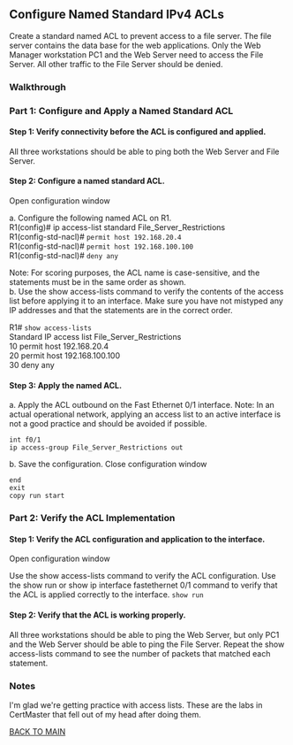 ## Configure Named Standard IPv4 ACLs

Create a standard named ACL to prevent access to a file server. The file server contains the data base for the web applications. Only the Web Manager workstation PC1 and the Web Server need to access the File Server. All other traffic to the File Server should be denied.

### Walkthrough

### Part 1: Configure and Apply a Named Standard ACL

#### Step 1: Verify connectivity before the ACL is configured and applied.

All three workstations should be able to ping both the Web Server and File Server.

#### Step 2: Configure a named standard ACL.

Open configuration window

a.     Configure the following named ACL on R1.  
R1(config)# ip access-list standard File_Server_Restrictions  
R1(config-std-nacl)# `permit host 192.168.20.4`  
R1(config-std-nacl)# `permit host 192.168.100.100`  
R1(config-std-nacl)# `deny any`

Note: For scoring purposes, the ACL name is case-sensitive, and the statements must be in the same order as shown.  
b.     Use the show access-lists command to verify the contents of the access list before applying it to an interface. Make sure you have not mistyped any IP addresses and that the statements are in the correct order.  

R1# `show access-lists`  
Standard IP access list File_Server_Restrictions  
10 permit host 192.168.20.4  
20 permit host 192.168.100.100  
30 deny any

#### Step 3: Apply the named ACL.

a.     Apply the ACL outbound on the Fast Ethernet 0/1 interface. Note: In an actual operational network, applying an access list to an active interface is not a good practice and should be avoided if possible. 

`int f0/1`  
`ip access-group File_Server_Restrictions out`  

b.     Save the configuration. Close configuration window 

`end`  
`exit`  
`copy run start`  

### Part 2: Verify the ACL Implementation

#### Step 1: Verify the ACL configuration and application to the interface.

Open configuration window

Use the show access-lists command to verify the ACL configuration. Use the show run or show ip interface fastethernet 0/1 command to verify that the ACL is applied correctly to the interface. `show run`

#### Step 2: Verify that the ACL is working properly.

All three workstations should be able to ping the Web Server, but only PC1 and the Web Server should be able to ping the File Server. Repeat the show access-lists command to see the number of packets that matched each statement.   

### Notes

I'm glad we're getting practice with access lists. These are the labs in CertMaster that fell out of my head after doing them. 

[BACK TO MAIN](https://github.com/lfost42/networking)